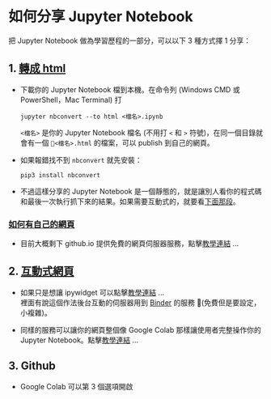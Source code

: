 # 如何分享 Jupyter Notebook

把 Jupyter Notebook 做為學習歷程的一部分，可以以下 3 種方式擇 1 分享：  

## 1. [轉成 html](https://stackoverflow.com/questions/15998491/how-to-convert-ipython-notebooks-to-pdf-and-html)

+ 下載你的 Jupyter Notebook 檔到本機。在命令列 (Windows CMD 或 PowerShell，Mac Terminal) 打

  ```jupyter nbconvert --to html <檔名>.ipynb```  

  ```<檔名>``` 是你的 Jupyter Notebook 檔名 (不用打 ```<``` 和 ```>``` 符號)，在同一個目錄就會有一個 ```<檔名>.html``` 的檔案，可以 publish 到自己的網頁。

+ 如果報錯找不到 ```nbconvert``` 就先安裝：

  ```pip3 install nbconvert```  

+ 不過這樣分享的 Jupyter Notebook 是一個靜態的，就是讓別人看你的程式碼和最後一次執行抓下來的結果。如果需要互動式的，就要看[下面那段](#互動式網頁)。

### [如何有自己的網頁](https://medium.com/@svinkle/publish-and-share-your-own-website-for-free-with-github-2eff049a1cb5)

+ 目前大概剩下 github.io 提供免費的網頁伺服器服務，點擊[教學連結](https://medium.com/@svinkle/publish-and-share-your-own-website-for-free-with-github-2eff049a1cb5) ...  

## 2. [互動式網頁](https://www.nbinteract.com/)

+ 如果只是想讓 ipywidget 可以點擊[教學連結](https://www.nbinteract.com/) ...  
  裡面有說這個作法後台互動的伺服器用到 [Binder](https://mybinder.org/) 的服務 (免費但是要設定，小複雜)。

+ 同樣的服務可以讓你的網頁整個像 Google Colab 那樣讓使用者完整操作你的 Jupyter Notebook。點擊[教學連結](https://jvns.ca/blog/2017/11/12/binder--an-awesome-tool-for-hosting-jupyter-notebooks/) ...  

## 3. Github

+ Google Colab 可以第 3 個選項開啟  
